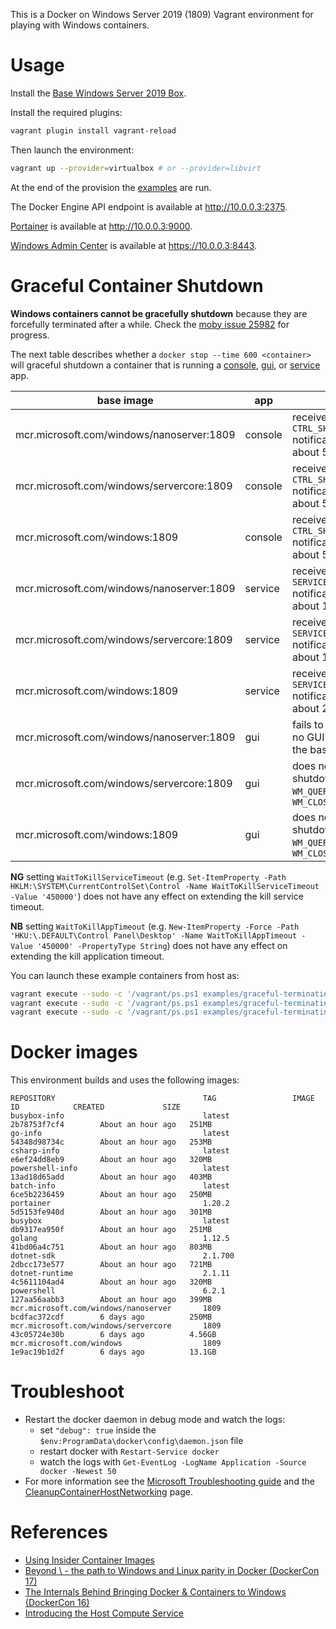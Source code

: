 This is a Docker on Windows Server 2019 (1809) Vagrant environment for playing with Windows containers.


# Usage

Install the [Base Windows Server 2019 Box](https://github.com/rgl/windows-2016-vagrant).

Install the required plugins:

```bash
vagrant plugin install vagrant-reload
```

Then launch the environment:

```bash
vagrant up --provider=virtualbox # or --provider=libvirt
```

At the end of the provision the [examples](examples/) are run.

The Docker Engine API endpoint is available at http://10.0.0.3:2375.

[Portainer](https://portainer.io/) is available at http://10.0.0.3:9000.

[Windows Admin Center](https://docs.microsoft.com/en-us/windows-server/manage/windows-admin-center/overview) is available at https://10.0.0.3:8443.

# Graceful Container Shutdown

**Windows containers cannot be gracefully shutdown** because they are forcefully terminated after a while. Check the [moby issue 25982](https://github.com/moby/moby/issues/25982) for progress.

The next table describes whether a `docker stop --time 600 <container>` will graceful shutdown a container that is running a [console](https://github.com/rgl/graceful-terminating-console-application-windows/), [gui](https://github.com/rgl/graceful-terminating-gui-application-windows/), or [service](https://github.com/rgl/graceful-terminating-windows-service/) app.

| base image                                | app     | behavior                                                                                     |
| ----------------------------------------- | ------- | -------------------------------------------------------------------------------------------- |
| mcr.microsoft.com/windows/nanoserver:1809 | console | receives the `CTRL_SHUTDOWN_EVENT` notification but is killed after about 5 seconds          |
| mcr.microsoft.com/windows/servercore:1809 | console | receives the `CTRL_SHUTDOWN_EVENT` notification but is killed after about 5 seconds          |
| mcr.microsoft.com/windows:1809            | console | receives the `CTRL_SHUTDOWN_EVENT` notification but is killed after about 5 seconds          |
| mcr.microsoft.com/windows/nanoserver:1809 | service | receives the `SERVICE_CONTROL_PRESHUTDOWN` notification but is killed after about 15 seconds |
| mcr.microsoft.com/windows/servercore:1809 | service | receives the `SERVICE_CONTROL_PRESHUTDOWN` notification but is killed after about 15 seconds |
| mcr.microsoft.com/windows:1809            | service | receives the `SERVICE_CONTROL_PRESHUTDOWN` notification but is killed after about 20 seconds |
| mcr.microsoft.com/windows/nanoserver:1809 | gui     | fails to run because there is no GUI support libraries in the base image                     |
| mcr.microsoft.com/windows/servercore:1809 | gui     | does not receive the shutdown messages `WM_QUERYENDSESSION` or `WM_CLOSE`                    |
| mcr.microsoft.com/windows:1809            | gui     | does not receive the shutdown messages `WM_QUERYENDSESSION` or `WM_CLOSE`                    |

**NG** setting `WaitToKillServiceTimeout` (e.g. `Set-ItemProperty -Path HKLM:\SYSTEM\CurrentControlSet\Control -Name WaitToKillServiceTimeout -Value '450000'`) does not have any effect on extending the kill service timeout.

**NB** setting `WaitToKillAppTimeout` (e.g. `New-ItemProperty -Force -Path 'HKU:\.DEFAULT\Control Panel\Desktop' -Name WaitToKillAppTimeout -Value '450000' -PropertyType String`) does not have any effect on extending the kill application timeout.

You can launch these example containers from host as:

```bash
vagrant execute --sudo -c '/vagrant/ps.ps1 examples/graceful-terminating-console-application/run.ps1'
vagrant execute --sudo -c '/vagrant/ps.ps1 examples/graceful-terminating-gui-application/run.ps1'
vagrant execute --sudo -c '/vagrant/ps.ps1 examples/graceful-terminating-windows-service/run.ps1'
```

# Docker images

This environment builds and uses the following images:

```
REPOSITORY                                 TAG                 IMAGE ID            CREATED             SIZE
busybox-info                               latest              2b78753f7cf4        About an hour ago   251MB
go-info                                    latest              54348d98734c        About an hour ago   253MB
csharp-info                                latest              e6ef24dd8eb9        About an hour ago   320MB
powershell-info                            latest              13ad18d65add        About an hour ago   403MB
batch-info                                 latest              6ce5b2236459        About an hour ago   250MB
portainer                                  1.20.2              5d5153fe940d        About an hour ago   301MB
busybox                                    latest              db9317ea950f        About an hour ago   251MB
golang                                     1.12.5              41bd06a4c751        About an hour ago   803MB
dotnet-sdk                                 2.1.700             2dbcc173e577        About an hour ago   721MB
dotnet-runtime                             2.1.11              4c5611104ad4        About an hour ago   320MB
powershell                                 6.2.1               127aa56aabb3        About an hour ago   399MB
mcr.microsoft.com/windows/nanoserver       1809                bcdfac372cdf        6 days ago          250MB
mcr.microsoft.com/windows/servercore       1809                43c05724e30b        6 days ago          4.56GB
mcr.microsoft.com/windows                  1809                1e9ac19b1d2f        6 days ago          13.1GB
```

# Troubleshoot

* Restart the docker daemon in debug mode and watch the logs:
  * set `"debug": true` inside the `$env:ProgramData\docker\config\daemon.json` file
  * restart docker with `Restart-Service docker`
  * watch the logs with `Get-EventLog -LogName Application -Source docker -Newest 50`
* For more information see the [Microsoft Troubleshooting guide](https://docs.microsoft.com/en-us/virtualization/windowscontainers/troubleshooting) and the [CleanupContainerHostNetworking](https://github.com/Microsoft/Virtualization-Documentation/tree/live/windows-server-container-tools/CleanupContainerHostNetworking) page.

# References

* [Using Insider Container Images](https://docs.microsoft.com/en-us/virtualization/windowscontainers/quick-start/using-insider-container-images)
* [Beyond \ - the path to Windows and Linux parity in Docker (DockerCon 17)](https://www.youtube.com/watch?v=4ZY_4OeyJsw)
* [The Internals Behind Bringing Docker & Containers to Windows (DockerCon 16)](https://www.youtube.com/watch?v=85nCF5S8Qok)
* [Introducing the Host Compute Service](https://blogs.technet.microsoft.com/virtualization/2017/01/27/introducing-the-host-compute-service-hcs/)

